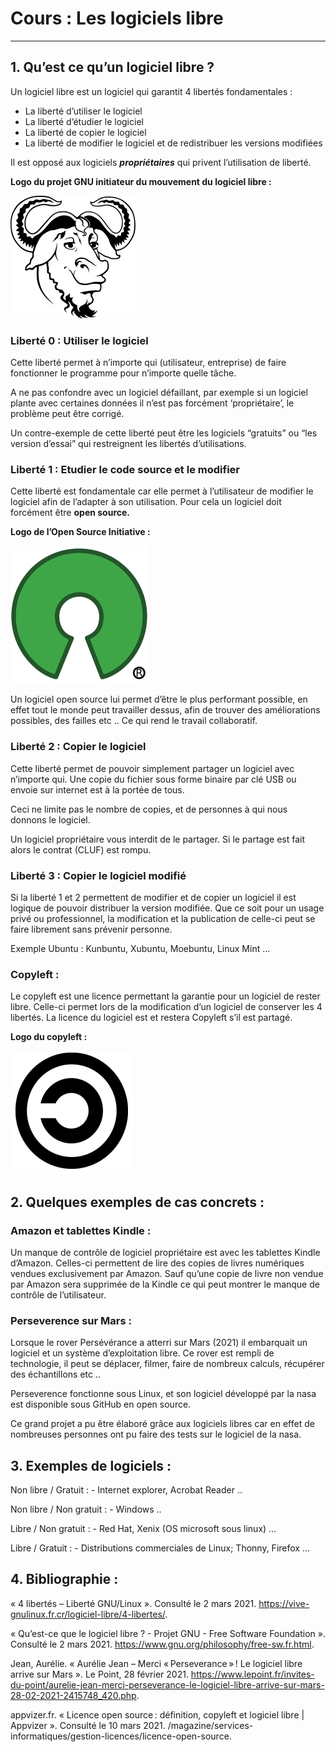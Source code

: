 # Cours : Les logiciels libre

------

## 1. Qu’est ce qu’un logiciel libre ?

Un logiciel libre est un logiciel qui garantit 4 libertés fondamentales :

- La liberté d’utiliser le logiciel
- La liberté d’étudier le logiciel
- La liberté de copier le logiciel
- La liberté de modifier le logiciel et de redistribuer les versions modifiées

Il est opposé aux logiciels ***propriétaires*** qui privent l’utilisation de liberté.

**Logo du projet GNU initiateur du mouvement du logiciel libre :**

![GNU.png](Images/GNU.png)

### Liberté 0 : Utiliser le logiciel

Cette liberté permet à n’importe qui (utilisateur, entreprise) de faire fonctionner le programme pour n’importe quelle tâche.

A ne pas confondre avec un logiciel défaillant, par exemple si un logiciel plante avec certaines données il n’est pas forcément ‘propriétaire’, le problème peut être corrigé.

Un contre-exemple de cette liberté peut être les logiciels “gratuits” ou “les version d’essai” qui restreignent les libertés d’utilisations.

### Liberté 1 : Etudier le code source et le modifier

Cette liberté est fondamentale car elle permet à l’utilisateur de modifier le logiciel afin de l’adapter à son utilisation. Pour cela un logiciel doit forcément être **open source.**

**Logo de l’Open Source Initiative :**

![open_source.png](Images/open_source.png)

Un logiciel open source lui permet d’être le plus performant possible, en effet tout le monde peut travailler dessus, afin de trouver des améliorations possibles, des failles etc .. Ce qui rend le travail collaboratif.

### Liberté 2 : Copier le logiciel

Cette liberté permet de pouvoir simplement partager un logiciel avec n’importe qui. Une copie du fichier sous forme binaire par clé USB ou envoie sur internet est à la portée de tous.

Ceci ne limite pas le nombre de copies, et de personnes à qui nous donnons le logiciel.

Un logiciel propriétaire vous interdit de le partager. Si le partage est fait alors le contrat (CLUF) est rompu.

### Liberté 3 : Copier le logiciel modifié

Si la liberté 1 et 2 permettent de modifier et de copier un logiciel il est logique de pouvoir distribuer la version modifiée. Que ce soit pour un usage privé ou professionnel, la modification et la publication de celle-ci peut se faire librement sans prévenir personne.

Exemple Ubuntu : Kunbuntu, Xubuntu, Moebuntu, Linux Mint …

### Copyleft :

Le copyleft est une licence permettant la garantie pour un logiciel de rester libre. Celle-ci permet lors de la modification d’un logiciel de conserver les 4 libertés. La licence du logiciel est et restera Copyleft s’il est partagé.

**Logo du copyleft :** 

![copyleft.png](Images/copyleft.png)

## 2. Quelques exemples de cas concrets :

### Amazon et tablettes Kindle :

Un manque de contrôle de logiciel propriétaire est avec les tablettes Kindle d’Amazon. Celles-ci permettent de lire des copies de livres numériques vendues exclusivement par Amazon. Sauf qu’une copie de livre non vendue par Amazon sera supprimée de la Kindle ce qui peut montrer le manque de contrôle de l’utilisateur.

### Perseverence sur Mars :

Lorsque le rover Persévérance a atterri sur Mars (2021) il embarquait un logiciel et un système d’exploitation libre. Ce rover est rempli de technologie, il peut se déplacer, filmer, faire de nombreux calculs, récupérer des échantillons etc ..

Perseverence fonctionne sous Linux, et son logiciel développé par la nasa est disponible sous GitHub en open source.

Ce grand projet a pu être élaboré grâce aux logiciels libres car en effet de nombreuses personnes ont pu faire des tests sur le logiciel de la nasa.

## 3. Exemples de logiciels :

Non libre / Gratuit : - Internet explorer, Acrobat Reader ..

Non libre / Non gratuit : - Windows ..

Libre / Non gratuit : - Red Hat, Xenix (OS microsoft sous linux) …

Libre / Gratuit : - Distributions commerciales de Linux; Thonny, Firefox …

## 4. Bibliographie :

« 4 libertés – Liberté GNU/Linux ». Consulté le 2 mars 2021. https://vive-gnulinux.fr.cr/logiciel-libre/4-libertes/.

« Qu’est-ce que le logiciel libre ? - Projet GNU - Free Software Foundation ». Consulté le 2 mars 2021. https://www.gnu.org/philosophy/free-sw.fr.html.

Jean, Aurélie. « Aurélie Jean – Merci « Perseverance » ! Le logiciel libre arrive sur Mars ». Le Point, 28 février 2021. https://www.lepoint.fr/invites-du-point/aurelie-jean-merci-perseverance-le-logiciel-libre-arrive-sur-mars-28-02-2021-2415748_420.php.

appvizer.fr. « Licence open source : définition, copyleft et logiciel libre | Appvizer ». Consulté le 10 mars 2021. /magazine/services-informatiques/gestion-licences/licence-open-source.